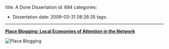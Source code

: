 title: A Done Dissertation
id: 684
categories:
  - Dissertation
date: 2009-03-31 08:26:35
tags:
---

**[Place Blogging: Local Economies of Attention in the Network](http://www.placeblogging.com)**

![Place Blogging](http://www.timlindgren.com/whereproject/wp-content/uploads/2009/03/placeblogging.jpg "placeblogging")